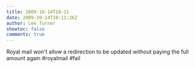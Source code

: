 ```yaml
---
title: 2009-10-14T10-11
date: 2009-10-14T10:11:26Z
author: Lee Turner
showtoc: false
comments: true
---
```


Royal mail won't allow a redirection to be updated without paying the full amount again #royalmail #fail

